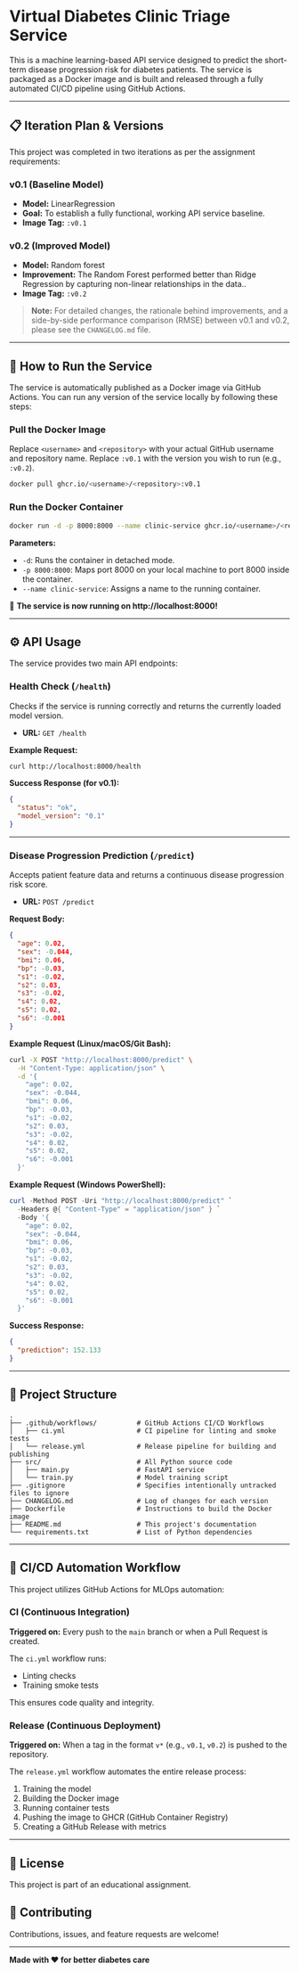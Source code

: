 ﻿# Virtual Diabetes Clinic Triage Service

This is a machine learning-based API service designed to predict the short-term disease progression risk for diabetes patients. The service is packaged as a Docker image and is built and released through a fully automated CI/CD pipeline using GitHub Actions.

---

## 📋 Iteration Plan & Versions

This project was completed in two iterations as per the assignment requirements:

### v0.1 (Baseline Model)

- **Model:** LinearRegression
- **Goal:** To establish a fully functional, working API service baseline.
- **Image Tag:** `:v0.1`

### v0.2 (Improved Model)

- **Model:** Random forest
- **Improvement:** The Random Forest performed better than Ridge Regression by capturing non-linear relationships in the data..
- **Image Tag:** `:v0.2`

> **Note:** For detailed changes, the rationale behind improvements, and a side-by-side performance comparison (RMSE) between v0.1 and v0.2, please see the `CHANGELOG.md` file.

---

## 🚀 How to Run the Service

The service is automatically published as a Docker image via GitHub Actions. You can run any version of the service locally by following these steps:

### Pull the Docker Image

Replace `<username>` and `<repository>` with your actual GitHub username and repository name. Replace `:v0.1` with the version you wish to run (e.g., `:v0.2`).

```bash
docker pull ghcr.io/<username>/<repository>:v0.1
```

### Run the Docker Container

```bash
docker run -d -p 8000:8000 --name clinic-service ghcr.io/<username>/<repository>:v0.1
```

**Parameters:**
- `-d`: Runs the container in detached mode.
- `-p 8000:8000`: Maps port 8000 on your local machine to port 8000 inside the container.
- `--name clinic-service`: Assigns a name to the running container.

🎉 **The service is now running on http://localhost:8000!**

---

## ⚙️ API Usage

The service provides two main API endpoints:

### Health Check (`/health`)

Checks if the service is running correctly and returns the currently loaded model version.

- **URL:** `GET /health`

**Example Request:**

```bash
curl http://localhost:8000/health
```

**Success Response (for v0.1):**

```json
{
  "status": "ok",
  "model_version": "0.1"
}
```

---

### Disease Progression Prediction (`/predict`)

Accepts patient feature data and returns a continuous disease progression risk score.

- **URL:** `POST /predict`

**Request Body:**

```json
{
  "age": 0.02,
  "sex": -0.044,
  "bmi": 0.06,
  "bp": -0.03,
  "s1": -0.02,
  "s2": 0.03,
  "s3": -0.02,
  "s4": 0.02,
  "s5": 0.02,
  "s6": -0.001
}
```

**Example Request (Linux/macOS/Git Bash):**

```bash
curl -X POST "http://localhost:8000/predict" \
  -H "Content-Type: application/json" \
  -d '{
    "age": 0.02,
    "sex": -0.044,
    "bmi": 0.06,
    "bp": -0.03,
    "s1": -0.02,
    "s2": 0.03,
    "s3": -0.02,
    "s4": 0.02,
    "s5": 0.02,
    "s6": -0.001
  }'
```

**Example Request (Windows PowerShell):**

```powershell
curl -Method POST -Uri "http://localhost:8000/predict" `
  -Headers @{ "Content-Type" = "application/json" } `
  -Body '{
    "age": 0.02,
    "sex": -0.044,
    "bmi": 0.06,
    "bp": -0.03,
    "s1": -0.02,
    "s2": 0.03,
    "s3": -0.02,
    "s4": 0.02,
    "s5": 0.02,
    "s6": -0.001
  }'
```

**Success Response:**

```json
{
  "prediction": 152.133
}
```

---

## 📂 Project Structure

```
.
├── .github/workflows/          # GitHub Actions CI/CD Workflows
│   ├── ci.yml                  # CI pipeline for linting and smoke tests
│   └── release.yml             # Release pipeline for building and publishing
├── src/                        # All Python source code
│   ├── main.py                 # FastAPI service
│   └── train.py                # Model training script
├── .gitignore                  # Specifies intentionally untracked files to ignore
├── CHANGELOG.md                # Log of changes for each version
├── Dockerfile                  # Instructions to build the Docker image
├── README.md                   # This project's documentation
└── requirements.txt            # List of Python dependencies
```

---

## 🤖 CI/CD Automation Workflow

This project utilizes GitHub Actions for MLOps automation:

### CI (Continuous Integration)

**Triggered on:** Every push to the `main` branch or when a Pull Request is created.

The `ci.yml` workflow runs:
- Linting checks
- Training smoke tests

This ensures code quality and integrity.

### Release (Continuous Deployment)

**Triggered on:** When a tag in the format `v*` (e.g., `v0.1`, `v0.2`) is pushed to the repository.

The `release.yml` workflow automates the entire release process:
1. Training the model
2. Building the Docker image
3. Running container tests
4. Pushing the image to GHCR (GitHub Container Registry)
5. Creating a GitHub Release with metrics

---

## 📝 License

This project is part of an educational assignment.

## 🤝 Contributing

Contributions, issues, and feature requests are welcome!

---

**Made with ❤️ for better diabetes care**